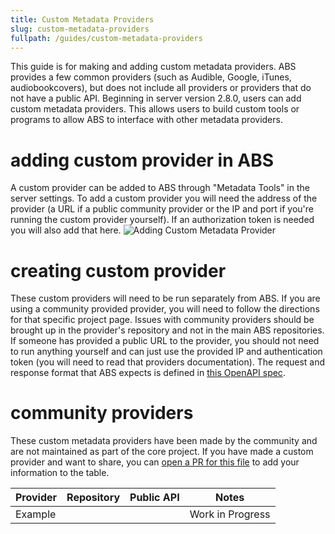 ```yaml
---
title: Custom Metadata Providers
slug: custom-metadata-providers
fullpath: /guides/custom-metadata-providers
---
```


This guide is for making and adding custom metadata providers.
ABS provides a few common providers (such as Audible, Google, iTunes, audiobookcovers), but does not include all providers or providers that do not have a public API.
Beginning in server version 2.8.0, users can add custom metadata providers.
This allows users to build custom tools or programs to allow ABS to interface with other metadata providers.

# adding custom provider in ABS

A custom provider can be added to ABS through "Metadata Tools" in the server settings.
To add a custom provider you will need the address of the provider (a URL if a public community provider or the IP and port if you're running the custom provider yourself).
If an authorization token is needed you will also add that here.
![Adding Custom Metadata Provider](/guides/custom_metadata/adding_provider.png)

# creating custom provider

These custom providers will need to be run separately from ABS.
If you are using a community provided provider, you will need to follow the directions for that specific project page.
Issues with community providers should be brought up in the provider's repository and not in the main ABS repositories.
If someone has provided a public URL to the provider, you should not need to run anything yourself and can just use the provided IP and authentication token (you will need to read that providers documentation).
The request and response format that ABS expects is defined in [this OpenAPI spec](https://github.com/advplyr/audiobookshelf/blob/master/custom-metadata-provider-specification.yaml).

# community providers

These custom metadata providers have been made by the community and are not maintained as part of the core project.
If you have made a custom provider and want to share, you can [open a PR for this file](https://github.com/audiobookshelf/audiobookshelf-web/blob/master/content/guides/13.custom-metadata-providers.md) to add your information to the table.

| Provider | Repository | Public API | Notes |
| --- | --- | --- | --- |
| Example | | | Work in Progress |